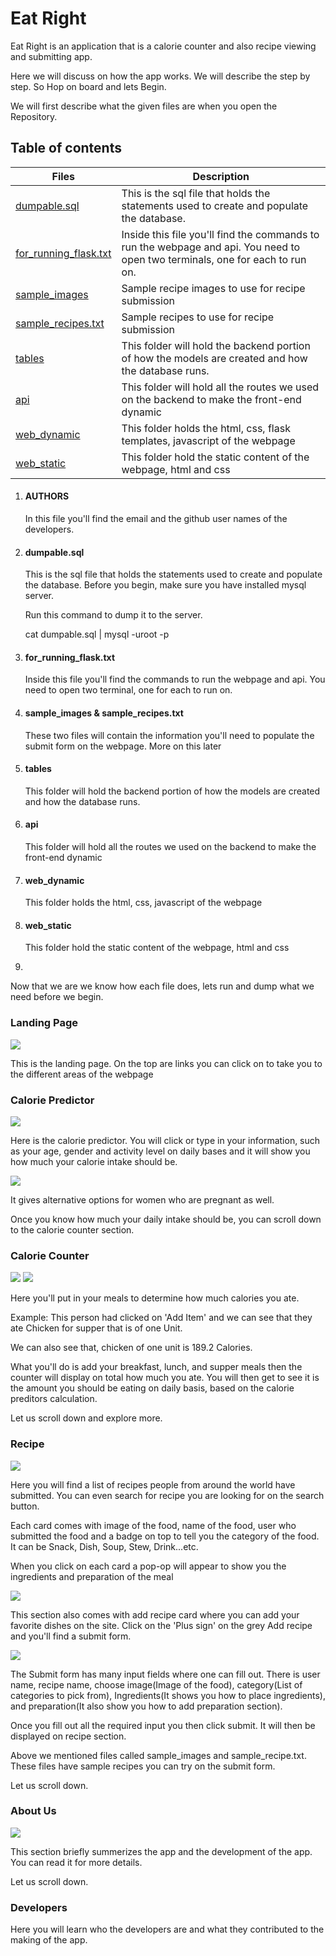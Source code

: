 <h1>Eat Right</h1>
<p>Eat Right is an application that is a calorie counter and also recipe viewing and submitting app.</p>
<p>Here we will discuss on how the app works. We will describe the step by step. So Hop on board and lets Begin.</p>
<p>We will first describe what the given files are when you open the Repository. </p>

## Table of contents
Files | Description
----- | -----------
[dumpable.sql](./dumpable.sql) | This is the sql file that holds the statements used to create and populate the database.
[for_running_flask.txt](./for_running_flask.txt) | Inside this file you'll find the commands to run the webpage and api. You need to open two terminals, one for each to run on.
[sample_images](./sample_images) | Sample recipe images to use for recipe submission
[sample_recipes.txt](./sample_recipes.txt) | Sample recipes to use for recipe submission
[tables](./tables) | This folder will hold the backend portion of how the models are created and how the database runs.
[api](./api) |This folder will hold all the routes we used on the backend to make the front-end dynamic
[web_dynamic](./web_dynamic) | This folder holds the html, css, flask templates, javascript of the webpage
[web_static](./web_static) | This folder hold the static content of the webpage, html and css


<ol>
  <li><h4>AUTHORS</h4>
  <p>In this file you'll find the email and the github user names of the developers.</p></li>
  <li><h4>dumpable.sql</h4>
  <p>This is the sql file that holds the statements used to create and populate the database. Before you begin, make sure you have installed mysql server.</p>
  <p>Run this command to dump it to the server.</p>
  <p>cat dumpable.sql | mysql -uroot -p</p></li>
  <li><h4>for_running_flask.txt</h4>
  <p>Inside this file you'll find the commands to run the webpage and api. You need to open two terminal, one for each to run on.</p></li>
  <li><h4>sample_images & sample_recipes.txt</h4>
  <p>These two files will contain the information you'll need to populate the submit form on the webpage. More on this later</p></li>
  <li><h4>tables</h4>
  <p>This folder will hold the backend portion of how the models are created and how the database runs.</p></li>
  <li><h4>api</h4>
  <p>This folder will hold all the routes we used on the backend to make the front-end dynamic</p></li>
  <li><h4>web_dynamic</h4>
  <p>This folder holds the html, css, javascript of the webpage</p></li>
  <li><h4>web_static</h4>
  <p>This folder hold the static content of the webpage, html and css</p><li>
</ol>
<p>Now that we are we know how each file does, lets run and dump what we need before we begin.</p>

<h3>Landing Page</h3>
<img src='./web_dynamic/static/images/readme_images/landing_page.png'>
<p>This is the landing page. On the top are links you can click on to take you to the different areas of the webpage</p>

<h3>Calorie Predictor</h3>
<img src='./web_dynamic/static/images/readme_images/male_predictor.png'>
<p>Here is the calorie predictor. You will click or type in your information, such as  your age, gender and activity level on daily bases and it will show you how much your calorie intake should be.</p>
<img src='./web_dynamic/static/images/readme_images/female_predictor.png'>
<p>It gives alternative options for women who are pregnant as well.</p>
<p>Once you know how much your daily intake should be, you can scroll down to the calorie counter section.</p>

<h3>Calorie Counter</h3>
<img src='./web_dynamic/static/images/readme_images/calorie_counter.png'>
<img src='./web_dynamic/static/images/readme_images/calorie_counter_dinner.png'>
<p>Here you'll put in your meals to determine how much calories you ate.</p>
<p>Example: This person had clicked on 'Add Item' and we can see that they ate Chicken for supper that is of one Unit.</p>
<p>We can also see that, chicken of one unit is 189.2 Calories.</p>
<p>What you'll do is add your breakfast, lunch, and supper meals then the counter will display on total how much you ate.
You will then get to see it is the amount you should be eating on daily basis, based on the calorie preditors calculation.</p>
<p>Let us scroll down and explore more.</p>

<h3>Recipe</h3>
<img src='./web_dynamic/static/images/readme_images/recipe.png'>
<p>Here you will find a list of recipes people from around the world have submitted. You can even search for recipe you are looking for on the search button.</p>
<p>Each card comes with image of the food, name of the food, user who submitted the food and a badge on top to tell you the category of the food. It can be Snack, Dish, Soup, Stew, Drink...etc.</p>
<p>When you click on each card a pop-op will appear to show you the ingredients and preparation of the meal</p>
<img src='./web_dynamic/static/images/readme_images/recipe_view.png'>
<p>This section also comes with add recipe card where you can add your favorite dishes on the site. Click on the 'Plus sign' on the grey Add recipe and you'll find a submit form.</p>
<img src='./web_dynamic/static/images/readme_images/submit.png'>
<p>The Submit form has many input fields where one can fill out. There is user name, recipe name, choose image(Image of the food), category(List of categories to pick from), Ingredients(It shows you how to place ingredients), and preparation(It also show you how to add preparation section).</p>
<p>Once you fill out all the required input you then click submit. It will then be displayed on recipe section.</p>
<p>Above we mentioned files called sample_images and sample_recipe.txt. These files have sample recipes you can try on the submit form.</p>
<p>Let us scroll down.</p>

<h3>About Us</h3>
<img src='./web_dynamic/static/images/readme_images/About_us.png'>
<p>This section briefly summerizes the app and the development of the app. You can read it for more details.</p>
<p>Let us scroll down.</p>

<h3>Developers</h3>
<p>Here you will learn who the developers are and what they contributed to the making of the app.</p>
